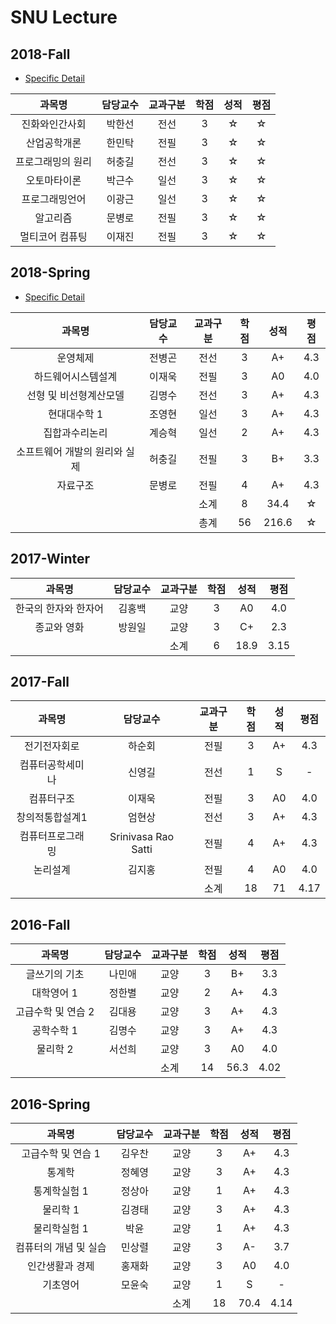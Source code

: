 # SNU Lecture

## 2018-Fall
* [Specific Detail](https://github.com/kajebiii/snuLecture/blob/master/2018-Fall/README.md)

|과목명|담당교수|교과구분|학점|성적|평점|
|:--:|:--:|:--:|:--:|:--:|:--:|
|진화와인간사회|박한선|전선|3|☆|☆|
|산업공학개론|한민탁|전필|3|☆|☆|
|프로그래밍의 원리|허충길|전선|3|☆|☆|
|오토마타이론|박근수|일선|3|☆|☆|
|프로그래밍언어|이광근|일선|3|☆|☆|
|알고리즘|문병로|전필|3|☆|☆|
|멀티코어 컴퓨팅|이재진|전필|3|☆|☆|


## 2018-Spring
* [Specific Detail](https://github.com/kajebiii/snuLecture/blob/master/2018-Spring/README.md)

|과목명|담당교수|교과구분|학점|성적|평점|
|:--:|:--:|:--:|:--:|:--:|:--:|
|운영체제|전병곤|전선|3|A+|4.3|
|하드웨어시스템설계|이재욱|전필|3|A0|4.0|
|선형 및 비선형계산모델|김명수|전선|3|A+|4.3|
|현대대수학 1|조영현|일선|3|A+|4.3|
|집합과수리논리|계승혁|일선|2|A+|4.3|
|소프트웨어 개발의 원리와 실제|허충길|전필|3|B+|3.3|
|자료구조|문병로|전필|4|A+|4.3|
|||소계|8|34.4|☆|
|||총계|56|216.6|☆|

## 2017-Winter
|과목명|담당교수|교과구분|학점|성적|평점|
|:--:|:--:|:--:|:--:|:--:|:--:|
|한국의 한자와 한자어|김홍백|교양|3|A0|4.0|
|종교와 영화|방원일|교양|3|C+|2.3|
|||소계|6|18.9|3.15|

## 2017-Fall
|과목명|담당교수|교과구분|학점|성적|평점|
|:--:|:--:|:--:|:--:|:--:|:--:|
|전기전자회로|하순회|전필|3|A+|4.3|
|컴퓨터공학세미나|신영길|전선|1|S|-|
|컴퓨터구조|이재욱|전필|3|A0|4.0|
|창의적통합설계1|엄현상|전선|3|A+|4.3|
|컴퓨터프로그래밍|Srinivasa Rao Satti|전필|4|A+|4.3|
|논리설계|김지홍|전필|4|A0|4.0|
|||소계|18|71|4.17|

## 2016-Fall
|과목명|담당교수|교과구분|학점|성적|평점|
|:--:|:--:|:--:|:--:|:--:|:--:|
|글쓰기의 기초|나민애|교양|3|B+|3.3|
|대학영어 1|정한별|교양|2|A+|4.3|
|고급수학 및 연습 2|김대용|교양|3|A+|4.3|
|공학수학 1|김명수|교양|3|A+|4.3|
|물리학 2|서선희|교양|3|A0|4.0|
|||소계|14|56.3|4.02|

## 2016-Spring
|과목명|담당교수|교과구분|학점|성적|평점|
|:--:|:--:|:--:|:--:|:--:|:--:|
|고급수학 및 연습 1|김우찬|교양|3|A+|4.3|
|통계학|정혜영|교양|3|A+|4.3|
|통계학실험 1|정상아|교양|1|A+|4.3|
|물리학 1|김경태|교양|3|A+|4.3|
|물리학실험 1|박윤|교양|1|A+|4.3|
|컴퓨터의 개념 및 실습|민상렬|교양|3|A-|3.7|
|인간생활과 경제|홍재화|교양|3|A0|4.0|
|기초영어|모윤숙|교양|1|S|-|
|||소계|18|70.4|4.14|

